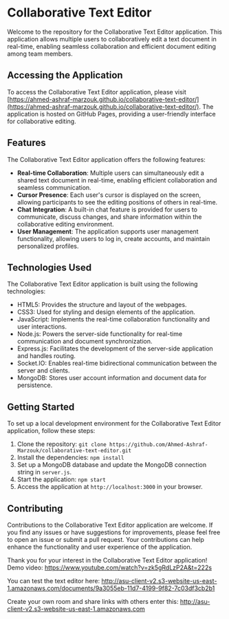 # Collaborative Text Editor

Welcome to the repository for the Collaborative Text Editor application. This application allows multiple users to collaboratively edit a text document in real-time, enabling seamless collaboration and efficient document editing among team members.

## Accessing the Application

To access the Collaborative Text Editor application, please visit [https://ahmed-ashraf-marzouk.github.io/collaborative-text-editor/](https://ahmed-ashraf-marzouk.github.io/collaborative-text-editor/). The application is hosted on GitHub Pages, providing a user-friendly interface for collaborative editing.

## Features

The Collaborative Text Editor application offers the following features:

- **Real-time Collaboration**: Multiple users can simultaneously edit a shared text document in real-time, enabling efficient collaboration and seamless communication.
- **Cursor Presence**: Each user's cursor is displayed on the screen, allowing participants to see the editing positions of others in real-time.
- **Chat Integration**: A built-in chat feature is provided for users to communicate, discuss changes, and share information within the collaborative editing environment.
- **User Management**: The application supports user management functionality, allowing users to log in, create accounts, and maintain personalized profiles.

## Technologies Used

The Collaborative Text Editor application is built using the following technologies:

- HTML5: Provides the structure and layout of the webpages.
- CSS3: Used for styling and design elements of the application.
- JavaScript: Implements the real-time collaboration functionality and user interactions.
- Node.js: Powers the server-side functionality for real-time communication and document synchronization.
- Express.js: Facilitates the development of the server-side application and handles routing.
- Socket.IO: Enables real-time bidirectional communication between the server and clients.
- MongoDB: Stores user account information and document data for persistence.

## Getting Started

To set up a local development environment for the Collaborative Text Editor application, follow these steps:

1. Clone the repository: `git clone https://github.com/Ahmed-Ashraf-Marzouk/collaborative-text-editor.git`
2. Install the dependencies: `npm install`
3. Set up a MongoDB database and update the MongoDB connection string in `server.js`.
4. Start the application: `npm start`
5. Access the application at `http://localhost:3000` in your browser.

## Contributing

Contributions to the Collaborative Text Editor application are welcome. If you find any issues or have suggestions for improvements, please feel free to open an issue or submit a pull request. Your contributions can help enhance the functionality and user experience of the application.
<!-- 
## License

The content and code in this repository are protected under the [MIT License](LICENSE). You are free to view and explore the code, but please respect the licensing terms if you intend to use or modify any parts of it. -->
<!-- 
## Contact

If you have any questions or inquiries regarding the Collaborative Text Editor application or its development, please feel free to contact me via email at [your-email@example.com](mailto:your-email@example.com). -->

Thank you for your interest in the Collaborative Text Editor application!
Demo video: https://www.youtube.com/watch?v=zk5gRdLzP2A&t=222s

You can test the text editor here: 
http://asu-client-v2.s3-website-us-east-1.amazonaws.com/documents/9a3055eb-11d7-4199-9f82-7c03df3cb2b1

Create your own room and share links with others enter this: 
http://asu-client-v2.s3-website-us-east-1.amazonaws.com
